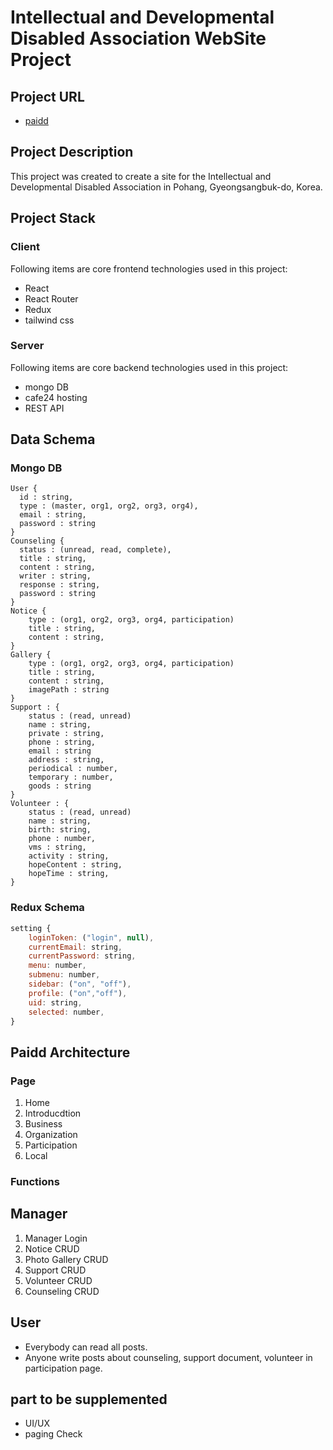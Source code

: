 # Intellectual and Developmental Disabled Association WebSite Project

## Project URL

- [paidd](http://paidd.cafe24app.com/)

## Project Description

This project was created to create a site for the Intellectual and Developmental Disabled Association in Pohang, Gyeongsangbuk-do, Korea.

## Project Stack

### Client

Following items are core frontend technologies used in this project:

- React
- React Router
- Redux
- tailwind css

### Server

Following items are core backend technologies used in this project:

- mongo DB
- cafe24 hosting
- REST API

## Data Schema

### Mongo DB

```
User {
  id : string,
  type : (master, org1, org2, org3, org4),
  email : string,
  password : string
}
Counseling {
  status : (unread, read, complete),
  title : string,
  content : string,
  writer : string,
  response : string,
  password : string
}
Notice {
	type : (org1, org2, org3, org4, participation)
	title : string,
	content : string,
}
Gallery {
	type : (org1, org2, org3, org4, participation)
	title : string,
	content : string,
	imagePath : string
}
Support : {
	status : (read, unread)
	name : string,
	private : string,
	phone : string,
	email : string
	address : string,
	periodical : number,
	temporary : number,
	goods : string
}
Volunteer : {
	status : (read, unread)
	name : string,
	birth: string,
	phone : number,
	vms : string,
	activity : string,
	hopeContent : string,
	hopeTime : string,
}

```

### Redux Schema

```jsx
setting {
	loginToken: ("login", null),
	currentEmail: string,
	currentPassword: string,
	menu: number,
	submenu: number,
	sidebar: ("on", "off"),
	profile: ("on","off"),
	uid: string,
	selected: number,
}
```

## Paidd Architecture

### Page

1. Home
2. Introducdtion
3. Business
4. Organization
5. Participation
6. Local

### Functions

## Manager

1. Manager Login
2. Notice CRUD
3. Photo Gallery CRUD
4. Support CRUD
5. Volunteer CRUD
6. Counseling CRUD

## User

- Everybody can read all posts.
- Anyone write posts about counseling, support document, volunteer in participation page.

## part to be supplemented

- UI/UX
- paging Check
